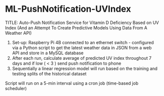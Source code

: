 # ML-PushNotification-UVIndex

TITLE:
Auto-Push Notification Service for Vitamin D Deficiency Based on UV Index (And an Attempt To Create Predictive Models Using Data From A Weather API)

1) Set-up: Raspberry Pi 4B connected to an ethernet switch - configured via a Python script to get the latest weather data in JSON from a web API and store in a MySQL database
2) After each run, calculate average of predicted UV index throughout 7 days and if low ( < 3 ) send push notification to phone
3) Sequentially a linear regression model will run based on the training and testing splits of the historical dataset

Script will run on a 5-min interval using a cron job (time-based job scheduler)

